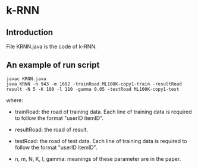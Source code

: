 # k-RNN

## Introduction

File KRNN.java is the code of k-RNN.

## An example of run script

	javac KRNN.java
	java KRNN -n 943 -m 1682 -trainRoad ML100K-copy1-train -resultRoad result -N 5 -K 100 -l 110 -gamma 0.05 -testRoad ML100K-copy1-test

where:

* trainRoad: the road of training data. Each line of training data is required to follow the format "userID itemID".

* resultRoad: the road of result.

* testRoad:  the road of test data. Each line of training data is required to follow the format "userID itemID".

* n, m, N, K, l, gamma: meanings of these parameter are in the paper.
